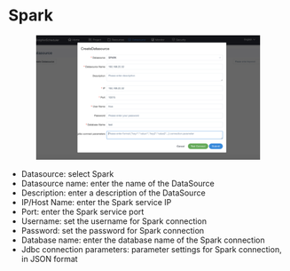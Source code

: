 # Spark

<p align="center">
   <img src="/img/spark-en.png" width="80%" />
 </p>

- Datasource: select Spark
- Datasource name: enter the name of the DataSource
- Description: enter a description of the DataSource
- IP/Host Name: enter the Spark service IP
- Port: enter the Spark service port
- Username: set the username for Spark connection
- Password: set the password for Spark connection
- Database name: enter the database name of the Spark connection
- Jdbc connection parameters: parameter settings for Spark connection, in JSON format
